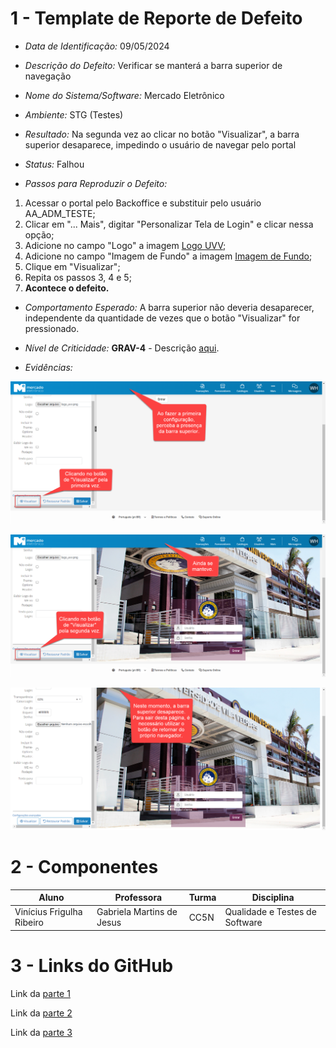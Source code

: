 # 1 - Template de Reporte de Defeito
- *Data de Identificação:* 09/05/2024
- *Descrição do Defeito:* Verificar se manterá a barra superior de navegação
- *Nome do Sistema/Software:* Mercado Eletrônico
- *Ambiente:* STG (Testes)
- *Resultado:* Na segunda vez ao clicar no botão "Visualizar", a barra superior desaparece, impedindo o usuário de navegar pelo portal
- *Status:* Falhou

- *Passos para Reproduzir o Defeito:*

1. Acessar o portal pelo Backoffice e substituir pelo usuário AA_ADM_TESTE;
2. Clicar em "... Mais", digitar "Personalizar Tela de Login" e clicar nessa opção;
3. Adicione no campo "Logo" a imagem [Logo UVV](https://github.com/vinifrigulha/UVV/blob/main/Qualidade%20de%20Testes/images/testes/logo_uvv.png);
4. Adicione no campo "Imagem de Fundo" a imagem [Imagem de Fundo](https://github.com/vinifrigulha/UVV/blob/main/Qualidade%20de%20Testes/images/testes/wallpaper_uvv.png);
5. Clique em "Visualizar";
6. Repita os passos 3, 4 e 5;
7. **Acontece o defeito.**

- *Comportamento Esperado:*
A barra superior não deveria desaparecer, independente da quantidade de vezes que o botão "Visualizar" for pressionado.

- *Nível de Criticidade:* **GRAV-4** - Descrição [aqui](https://github.com/vinifrigulha/UVV/blob/main/Qualidade%20de%20Testes/projeto_parte1.md#6---níveis-de-criticidades-de-defeito).

- *Evidências:*

![Barra superior é mantida](images/evidencias/tela_login1.png)

![Barra superior ainda é mantida](images/evidencias/tela_login2.png)

![Barra superior desaparece](images/evidencias/tela_login3.png)


# 2 - Componentes

| Aluno                     | Professora                | Turma | Disciplina                     |
| ------------------------- | ------------------------- | ----- | ------------------------------ |
| Vinícius Frigulha Ribeiro | Gabriela Martins de Jesus | CC5N  | Qualidade e Testes de Software |

# 3 - Links do GitHub

Link da [parte 1](https://github.com/vinifrigulha/UVV/blob/main/Qualidade%20de%20Testes/projeto_parte1.md)

Link da [parte 2](https://github.com/vinifrigulha/UVV/blob/main/Qualidade%20de%20Testes/projeto_parte2.md)

Link da [parte 3](https://github.com/vinifrigulha/UVV/blob/main/Qualidade%20de%20Testes/projeto_parte3.md)
